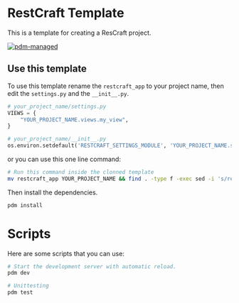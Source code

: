 # RestCraft Template

This is a template for creating a ResCraft project.

[![pdm-managed](https://img.shields.io/badge/pdm-managed-blueviolet)](https://pdm.fming.dev)

## Use this template
To use this template rename the `restcraft_app` to your project name, then edit the `settings.py` and the `__init__.py`.

```python
# your_project_name/settings.py
VIEWS = {
    "YOUR_PROJECT_NAME.views.my_view",
}

# your_project_name/__init__.py
os.environ.setdefault('RESTCRAFT_SETTINGS_MODULE', 'YOUR_PROJECT_NAME.settings')
```

or you can use this one line command:

```bash
# Run this command inside the clonned template
mv restcraft_app YOUR_PROJECT_NAME && find . -type f -exec sed -i 's/restcraft_app/YOUR_PROJECT_NAME/g' {} +
```

Then install the dependencies.
```bash
pdm install
```

# Scripts
Here are some scripts that you can use:

```bash
# Start the development server with automatic reload.
pdm dev
```

```bash
# Unittesting
pdm test
```
